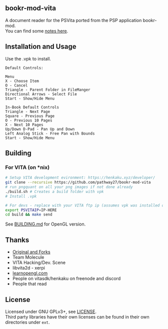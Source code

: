 ## bookr-mod-vita

A document reader for the PSVita ported from the PSP application bookr-mod.  
You can find some [notes here](https://github.com/pathway27/bookr-mod-vita/blob/master/notes.md).

## Installation and Usage

Use the .vpk to install.

```
Default Controls:

Menu
X - Choose Item
O - Cancel
Triangle - Parent Folder in FileManger
Directional Arrows - Select File
Start - Show/Hide Menu

In-Book Default Controls
Triangle - Next Page
Square - Previous Page
O - Previous 10 Pages
X - Next 10 Pages
Up/Down D-Pad - Pan Up and Down
Left Analog Stick - Free Pan with Bounds
Start - Show/Hide Menu
```

## Building

### For VITA (on *nix)

```sh
# Setup VITA development evironment: https://henkaku.xyz/developer/
git clone --recursive https://github.com/pathway27/bookr-mod-vita
# run pngquant on all your png images if not done already
./build.sh # Creates a build folder with vpk
# Install .vpk

# For devs - replace with your VITA ftp ip (assumes vpk was installed once)
export PSVITAIP=IP-HERE
cd build && make send
```

See [BUILDING.md](https://github.com/pathway27/bookr-mod-vita/blob/master/BUILDING.md) for OpenGL version.


## Thanks

- [Original and Forks](https://github.com/pathway27/bookr-mod-vita/blob/master/forks.md)
- Team Molecule
- VITA Hacking/Dev. Scene
- libvita2d - xerpi
- [learnopengl.com](learnopengl.com)
- People on vitasdk/henkaku on freenode and discord
- People that read


## License

Licensed under GNU GPLv3+, see [LICENSE](https://github.com/pathway27/bookr-mod-vita/blob/master/LICENSE).  
Third party libraries have their own licenses can be found in their own directories under `ext`.
